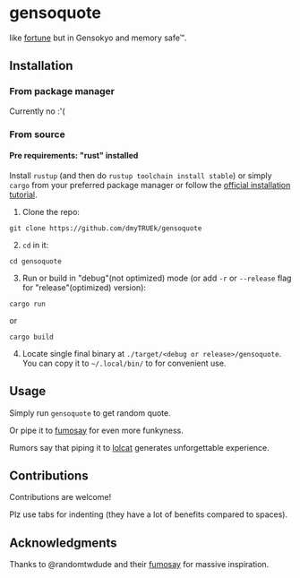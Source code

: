 # gensoquote
like [fortune](https://en.wikipedia.org/wiki/Fortune_(Unix)) but in Gensokyo and memory safe™.

## Installation
### From package manager
Currently no :'(

### From source
#### Pre requirements: "rust" installed
Install `rustup` (and then do `rustup toolchain install stable`) or simply `cargo`
from your preferred package manager
or follow the [official installation tutorial](https://www.rust-lang.org/tools/install).

1. Clone the repo:
```
git clone https://github.com/dmyTRUEk/gensoquote
```

2. `cd` in it:
```
cd gensoquote
```

3. Run or build in "debug"(not optimized) mode (or add `-r` or `--release` flag for "release"(optimized) version):
```
cargo run
```
or
```
cargo build
```

4. Locate single final binary at `./target/<debug or release>/gensoquote`.
You can copy it to `~/.local/bin/` to for convenient use.

## Usage
Simply run `gensoquote` to get random quote.

Or pipe it to [fumosay](https://github.com/randomtwdude/fumosay) for even more funkyness.

Rumors say that piping it to [lolcat](https://github.com/busyloop/lolcat) generates unforgettable experience.

## Contributions
Contributions are welcome!

Plz use tabs for indenting
(they have a lot of benefits compared to spaces).

## Acknowledgments
Thanks to @randomtwdude and their [fumosay](https://github.com/randomtwdude/fumosay) for massive inspiration.

